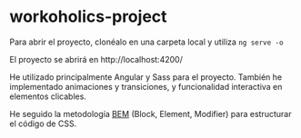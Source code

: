 # workoholics-project

Para abrir el proyecto, clonéalo en una carpeta local y utiliza `ng serve -o`

El proyecto se abrirá en http://localhost:4200/

He utilizado principalmente Angular y Sass para el proyecto. También he implementado animaciones y transiciones, y funcionalidad interactiva en elementos clicables.

He seguido la metodología [BEM](http://getbem.com/) (Block, Element, Modifier) para estructurar el código de CSS.
